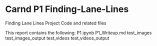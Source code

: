 # Carnd P1 Finding-Lane-Lines
Finding Lane Lines Project Code and related files

This report contains the following:
P1.ipynb
P1_Writeup.md
test_images
test_images_output
test_videos
test_videos_output
